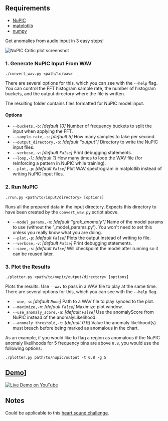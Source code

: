 ## Requirements

- [NuPIC](https://github.com/numenta/nupic)
- [matplotlib](http://matplotlib.org/)
- [numpy](http://www.numpy.org/)

Get anomalies from audio input in 3 easy steps!

![NuPIC Critic plot screenshot](http://i.imgur.com/QzWQion.png)

### 1. Generate NuPIC Input From WAV

    ./convert_wav.py <path/to/wav>

There are several options for this, which you can see with the `--help` flag. You can control the FFT histogram sample rate, the number of histogram buckets, and the output directory where the file is written.

The resulting folder contains files formatted for NuPIC model input.

#### Options

- `--buckets,-b`: _[default 10]_ Number of frequency buckets to split the input when applying the FFT.
- `--sample-rate,-s`: _[default 5]_ How many samples to take per second.
- `--output_directory,-o`: _[default "output"]_ Directory to write the NuPIC input files.
- `--verbose,-v`: _[default `False`]_ Print debugging statements.
- `--loop,-l`: _[default 1]_ How many times to loop the WAV file (for reinforcing a pattern in NuPIC while training).
- `--plot,-p`: _[default `False`]_ Plot WAV spectrogram in matplotlib instead of writing NuPIC input files.

### 2. Run NuPIC

    ./run.py <path/to/input/directory> [options]
    
Runs all the prepared data in the input directory. Expects this directory to have been created by the `convert_wav.py` script above.

- `--model_params,-m`: _[default "grok_anomaly"]_ Name of the model params to use (without the '_model_params.py'). You won't need to set this unless you really know what you are doing.
- `--plot,-p`: _[default `False`]_ Plots the output instead of writing to file.
- `--verbose,-v`: _[default `False`]_ Print debugging statements.
- `--save,-s`: _[default `False`]_ Will checkpoint the model after running so it can be reused later.

### 3. Plot the Results

    ./plotter.py <path/to/nupic/output/directory> [options]
    
Plots the results. Use `--wav` to pass in a WAV file to play at the same time.  There are several options for this, which you can see with the `--help` flag. 

- `--wav,-w`: _[default `None`]_ Path to a WAV file to play synced to the plot.
- `--maximize,-m`: _[default `False`]_ Maximize plot window.
- `--use_anomaly_score,-a`: _[default `False`]_ Use the anomalyScore from NuPIC instead of the anomalyLikelihood.
- `--anomaly_threshold,-t`: _[default 0.9]_ Value the anomaly likelihood(s) must breach before being marked as anomalous in the chart.

As an example, if you would like to flag a region as anomalous if the NuPIC anomaly likelihoods for 5 frequency bins are above `0.8`, you would use the following options:

    ./plotter.py path/to/nupic/output -t 0.8 -g 5

## [Demo](https://www.youtube.com/watch?v=rNbntHRdEmM)]

[![Live Demo on YouTube](http://img.youtube.com/vi/rNbntHRdEmM/hqdefault.jpg)](https://www.youtube.com/watch?v=rNbntHRdEmM)


## Notes

Could be applicable to this [heart sound challenge](http://www.peterjbentley.com/heartchallenge/).
